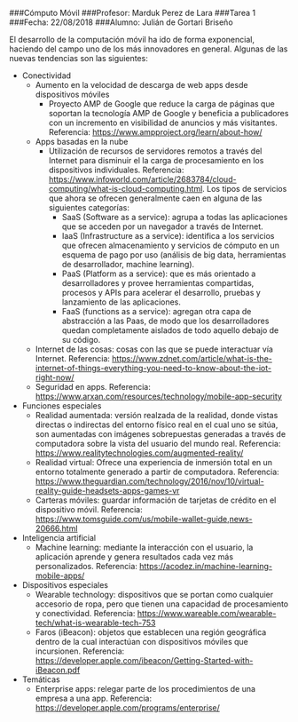 ###Cómputo Móvil
###Profesor: Marduk Perez de Lara
###Tarea 1
###Fecha: 22/08/2018
###Alumno: Julián de Gortari Briseño

El desarrollo de la computación móvil ha ido de forma exponencial, haciendo del campo uno de los más innovadores en general. Algunas de las nuevas tendencias son las siguientes:

- Conectividad
  - Aumento en la velocidad de descarga de web apps desde dispositivos móviles
    - Proyecto AMP de Google que reduce la carga de páginas que soportan la tecnología AMP de Google y beneficia a publicadores con un incremento en visibilidad de anuncios y más visitantes. Referencia: https://www.ampproject.org/learn/about-how/
  - Apps basadas en la nube
    - Utilización de recursos de servidores remotos a través del Internet para disminuir el la carga de procesamiento en los dispositivos individuales. Referencia: https://www.infoworld.com/article/2683784/cloud-computing/what-is-cloud-computing.html. Los tipos de servicios que ahora se ofrecen generalmente caen en alguna de las siguientes categorías: 
      - SaaS (Software as a service): agrupa a todas las aplicaciones que se acceden por un navegador a través de Internet.
      - IaaS (Infrastructure as a service): identifica a los servicios que ofrecen almacenamiento y servicios de cómputo en un esquema de pago por uso (análisis de big data, herramientas de desarrollador, machine learning).
      - PaaS (Platform as a service): que es más orientado a desarrolladores y provee herramientas compartidas, procesos y APIs para acelerar el desarrollo, pruebas y lanzamiento de las aplicaciones.
      - FaaS (functions as a service): agregan otra capa de abstracción a las Paas, de modo que los desarrolladores quedan completamente aislados de todo aquello debajo de su código.
  - Internet de las cosas: cosas con las que se puede interactuar vía Internet. Referencia: https://www.zdnet.com/article/what-is-the-internet-of-things-everything-you-need-to-know-about-the-iot-right-now/
  - Seguridad en apps. Referencia: https://www.arxan.com/resources/technology/mobile-app-security
- Funciones especiales
  - Realidad aumentada: versión realzada de la realidad, donde vistas directas o indirectas del entorno físico real en el cual uno se sitúa, son aumentadas con imágenes sobrepuestas generadas a través de computadora sobre la vista del usuario del mundo real. Referencia: https://www.realitytechnologies.com/augmented-reality/
  - Realidad virtual: Ofrece una experiencia de inmersión total en un entorno totalmente generado a partir de computadora. Referencia: https://www.theguardian.com/technology/2016/nov/10/virtual-reality-guide-headsets-apps-games-vr
  - Carteras móviles: guardar información de tarjetas de crédito en el dispositivo móvil. Referencia: https://www.tomsguide.com/us/mobile-wallet-guide,news-20666.html
- Inteligencia artificial
  - Machine learning: mediante la interacción con el usuario, la aplicación aprende y genera resultados cada vez más personalizados. Referencia: https://acodez.in/machine-learning-mobile-apps/
- Dispositivos especiales
  - Wearable technology: dispositivos que se portan como cualquier accesorio de ropa, pero que tienen una capacidad de procesamiento y conectividad. Referencia: https://www.wareable.com/wearable-tech/what-is-wearable-tech-753
  - Faros (iBeacon): objetos que establecen una región geográfica dentro de la cual interactúan con dispositivos móviles que incursionen. Referencia: https://developer.apple.com/ibeacon/Getting-Started-with-iBeacon.pdf
- Temáticas
  - Enterprise apps: relegar parte de los procedimientos de una empresa a una app. Referencia: https://developer.apple.com/programs/enterprise/

